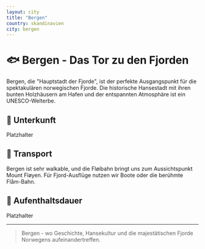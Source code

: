 ```yaml
---
layout: city
title: "Bergen"
country: skandinavien
city: bergen
---
```


# 🐟 Bergen - Das Tor zu den Fjorden

Bergen, die "Hauptstadt der Fjorde", ist der perfekte Ausgangspunkt für die spektakulären norwegischen Fjorde. Die historische Hansestadt mit ihren bunten Holzhäusern am Hafen und der entspannten Atmosphäre ist ein UNESCO-Welterbe.

## 🏨 Unterkunft

Platzhalter

## 🚗 Transport

Bergen ist sehr walkable, und die Fløibahn bringt uns zum Aussichtspunkt Mount Fløyen. Für Fjord-Ausflüge nutzen wir Boote oder die berühmte Flåm-Bahn.

## 📅 Aufenthaltsdauer

Platzhalter

---

> Bergen - wo Geschichte, Hansekultur und die majestätischen Fjorde Norwegens aufeinandertreffen.